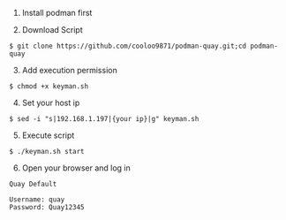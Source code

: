 1. Install podman first

2. Download Script
```
$ git clone https://github.com/cooloo9871/podman-quay.git;cd podman-quay
```

3. Add execution permission
```
$ chmod +x keyman.sh
```

4. Set your host ip
```
$ sed -i "s|192.168.1.197|{your ip}|g" keyman.sh
```

5. Execute script
```
$ ./keyman.sh start
```

6. Open your browser and log in
```
Quay Default 

Username: quay
Password: Quay12345
```

